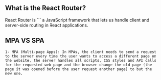 ## What is the React Router?

React Router is ``` a JavaScript framework that lets us handle client and server-side routing in React applications.

## MPA VS SPA

    1- MPA (Multi-page Apps): In MPAs, the client needs to send a request to the server every time the user wants to access a different page on the website, the server handles all scripts, CSS styles and API calls for the requested web page and the browser change the old page (the page it was opened before the user request another page) to but the new one.
